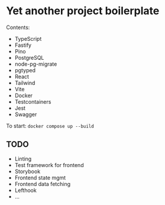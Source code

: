 # Yet another project boilerplate

Contents:

- TypeScript
- Fastify
- Pino
- PostgreSQL
- node-pg-migrate
- pgtyped
- React
- Tailwind
- Vite
- Docker
- Testcontainers
- Jest
- Swagger

To start: `docker compose up --build`

## TODO

- Linting
- Test framework for frontend
- Storybook
- Frontend state mgmt
- Frontend data fetching
- Lefthook
- ...
